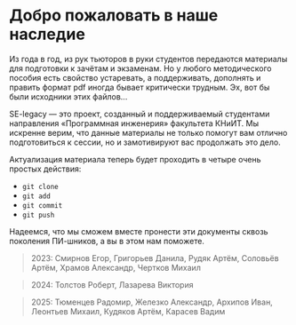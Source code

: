 # Добро пожаловать в наше наследие

Из года в год, из рук тьюторов в руки студентов передаются материалы для подготовки к зачётам и экзаменам. Но у любого методического пособия есть свойство устаревать, а поддерживать, дополнять и править формат pdf иногда бывает критически трудным. Эх, вот бы были исходники этих файлов...

SE-legacy &mdash; это проект, созданный и поддерживаемый студентами направления &laquo;Программная инженерия&raquo; факультета КНиИТ. Мы искренне верим, что данные материалы не только помогут вам отлично подготовиться к сессии, но и замотивируют вас продолжать это дело.

Актуализация материала теперь будет проходить в четыре очень простых действия:
- `git clone`
- `git add`
- `git commit`
- `git push`

Надеемся, что мы сможем вместе пронести эти документы сквозь поколения ПИ-шников, а вы в этом нам поможете.

> 2023: Смирнов Егор, Григорьев Данила, Рудяк Артём, Соловьёв Артём, Храмов Александр, Чертков Михаил

> 2024: Толстов Роберт, Лазарева Виктория

> 2025: Тюменцев Радомир, Железко Александр, Архипов Иван, Леонтьев Михаил, Кудяков Артём, Карасев Вадим
